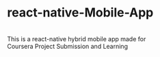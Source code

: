 <h1>react-native-Mobile-App</h1>
<br>
This is a react-native hybrid mobile app made for 
<br>
Coursera Project Submission and Learning


